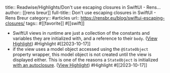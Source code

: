 title:: Readwise/Highlights/Don't use escaping closures in SwiftUI - Rens...
author:: [[rens breur]]
full-title:: Don't use escaping closures in SwiftUI - Rens Breur
category:: #articles
url:: https://rensbr.eu/blog/swiftui-escaping-closures/
tags:: #[[favorite]] #[[swift]]
- SwiftUI views in runtime are just a collection of the constants and variables they are initialized with, and a reference to their `body`. ([View Highlight](https://read.readwise.io/read/01hcy3cshrtxz6yrp9rfv6hrd8)) #Highlight #[[2023-10-17]]
- if the view uses a model object accessed using the `@StateObject` property wrapper, this model object is not created until the view is displayed either. This is one of the reasons a `StateObject` is initialized [with an autoclosure](https://developer.apple.com/documentation/swiftui/stateobject/init(wrappedvalue:)). ([View Highlight](https://read.readwise.io/read/01hcy3gdsjb28x1x9kwsfkbzva)) #Highlight #[[2023-10-17]]